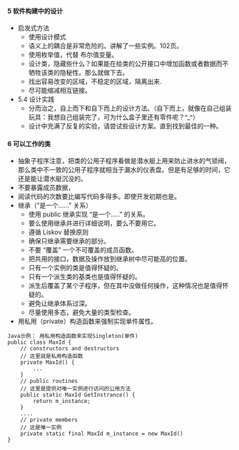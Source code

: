 #### 5 软件构建中的设计
- 启发式方法
  - 使用设计模式
  - 语义上的耦合是非常危险的。讲解了一些实例。102页。
  - 使用枚举值，代替 布尔值变量。
  - 设计类，隐藏些什么？如果能在给类的公开接口中增加函数或者数据而不牺牲该类的隐秘性。那么就做下去。
  - 找出容易改变的区域，不稳定的区域，隔离出来.
  - 尽可能缩减相互链接。
- 5.4 设计实践
  - 分而治之，自上而下和自下而上的设计方法。（自下而上，就像在自己组装玩具：我想自己组装完了，可为什么盒子里还有零件呢？^_^）
  - 设计中充满了反复的实验，请尝试些设计方案。直到找到最佳的一种。

#### 6 可以工作的类
- 抽象子程序注意，把类的公用子程序看做是潜水艇上用来防止进水的气锁阀，那么类中不一致的公用子程序就相当于漏水的仪表盘。但是有足够的时间，它还是能让潜水艇沉没的。
- 不要暴露成员数据，
- 阅读代码的次数要比编写代码多得多。即使开发初期也是。
- 继承（“是一个......” 关系）
  - 使用 public 继承实现 “是一个.....” 的关系。
  - 要么使用继承并进行详细说明，要么不要用它。
  - 遵循 Liskov 替换原则
  - 确保只继承需要继承的部分。
  - 不要 “覆盖” 一个不可覆盖的成员函数。
  - 把共用的接口，数据及操作放到继承树中尽可能高的位置。
  - 只有一个实例的类是值得怀疑的。
  - 只有一个派生类的基类也是值得怀疑的。
  - 派生后覆盖了某个子程序，但在其中没做任何操作，这种情况也是值得怀疑的。
  - 避免让继承体系过深。
  - 尽量使用多态，避免大量的类型检查。
- 用私用（private）构造函数来强制实现单件属性。
```
Java示例： 用私用构造函数来实现Singleton(单件)
public class MaxId {
    // constructors and destructors
    // 这里就是私用构造函数
    private MaxId() {
        ...
    }
    // public routines
    // 这里是提供对唯一实例进行访问的公用方法
    public static MaxId GetInstrance() {
        return m_instance;
    }
    ....
    // private members
    // 这是唯一实例
    private static final MaxId m_instance = new MaxId()
}
```